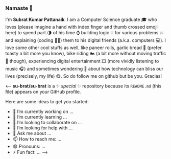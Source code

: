 ### Namaste 🙏

I'm **Subrat Kumar Pattanaik**. I am a Computer Science graduate 🎓 who loves (please imagine a hand with index finger and thumb crossed emoji here) to spend part 🌗 of his time ⌚ building logic 💡 for various problems 💥 and explaining (coding 👨‍💻) them to his digital friends (a.k.a. computers 💻). I love some other cool stuffs as well, like paneer rolls, garlic bread 🍞 (prefer toasty a bit more you know), bike riding 🏍 (a bit more without moving traffic 🚦 though), experiencing digital entertainment 🎞 (more vividly listening to music 🎧) and sometimes wondering 💭 about how technology can bliss our lives (precisely, my life) 😋. So do follow me on github but be you. Gracias!

<--
**su-brat/su-brat** is a ✨ _special_ ✨ repository because its `README.md` (this file) appears on your GitHub profile.

Here are some ideas to get you started:

- 🔭 I’m currently working on ...
- 🌱 I’m currently learning ...
- 👯 I’m looking to collaborate on ...
- 🤔 I’m looking for help with ...
- 💬 Ask me about ...
- 📫 How to reach me: ...
- 😄 Pronouns: ...
- ⚡ Fun fact: ...
-->

